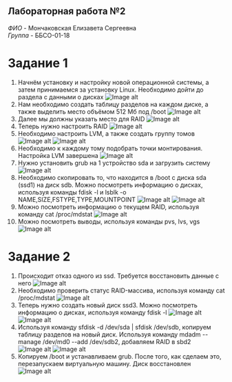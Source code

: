 ## Лабораторная работа №2  

*ФИО* - Мончаковская Елизавета Сергеевна  
*Группа* - ББСО-01-18  

# Задание 1
1. Начнём установку и настройку новой операционной системы, а затем принимаемся за установку Linux. Необходимо дойти до раздела с данными о дисках
![Image alt](https://github.com/lizalisa/OS/blob/master/laba2/screenshots/1.png)
2. Нам необходимо создать таблицу разделов на каждом диске, а также выделить место объёмом 512 Мб под /boot
![Image alt](https://github.com/lizalisa/OS/blob/master/laba2/screenshots/2.png)
3. Далее мы должны указать место для RAID
![Image alt](https://github.com/lizalisa/OS/blob/master/laba2/screenshots/3.png)
4. Теперь нужно настроить RAID
![Image alt](https://github.com/lizalisa/OS/blob/master/laba2/screenshots/3.png)
5. Необходимо настроить LVM, а также создать группу томов
![Image alt](https://github.com/lizalisa/OS/blob/master/laba2/screenshots/5.png)
![Image alt](https://github.com/lizalisa/OS/blob/master/laba2/screenshots/6.png)
6. Необходимо к каждому тому подобрать точки монтирования. Настройка LVM завершена
![Image alt](https://github.com/lizalisa/OS/blob/master/laba2/screenshots/7.png)
7. Нужно установить grub на 1 устройство sda и загрузить систему
![Image alt](https://github.com/lizalisa/OS/blob/master/laba2/screenshots/8.png)
8. Необходимо скопировать то, что находится в /boot с диска sda (ssd1) на диск sdb. Можно посмотреть информацию о дисках, используя команды
fdisk -l и lsblk -o NAME,SIZE,FSTYPE,TYPE,MOUNTPOINT
![Image alt](https://github.com/lizalisa/OS/blob/master/laba2/screenshots/9.png)
![Image alt](https://github.com/lizalisa/OS/blob/master/laba2/screenshots/10.png)
9. Можно посмотреть информацию о текущем RAID, используя команду cat /proc/mdstat
![Image alt](https://github.com/lizalisa/OS/blob/master/laba2/screenshots/11.png)
10. Можно посмотреть выводы, используя команды pvs, lvs, vgs
![Image alt](https://github.com/lizalisa/OS/blob/master/laba2/screenshots/12.png)
# Задание 2
1. Происходит отказ одного из ssd. Требуется восстановить данные с него
![Image alt](https://github.com/lizalisa/OS/blob/master/laba2/screenshots/13.png)
2. Необходимо проверить статус RAID-массива, используя команду cat /proc/mdstat
![Image alt](https://github.com/lizalisa/OS/blob/master/laba2/screenshots/14.png)
3. Теперь нужно создать новый диск ssd3. Можно посмотреть информацию о дисках, используя команду fdisk -l
![Image alt](https://github.com/lizalisa/OS/blob/master/laba2/screenshots/15.png)
![Image alt](https://github.com/lizalisa/OS/blob/master/laba2/screenshots/16.png)
4. Используя команду sfdisk -d /dev/sda | sfdisk /dev/sdb, копируем таблицу разделов на новый диск. Используя команду mdadm --manage /dev/md0 --add /dev/sdb2, добавляем RAID в sbd2
![Image alt](https://github.com/lizalisa/OS/blob/master/laba2/screenshots/17.png)
![Image alt](https://github.com/lizalisa/OS/blob/master/laba2/screenshots/18.png)
5. Копируем /boot и устанавливаем grub. После того, как сделаем это, перезапускаем виртуальную машину. Диск восстановлен
![Image alt](https://github.com/lizalisa/OS/blob/master/laba2/screenshots/19.png)
